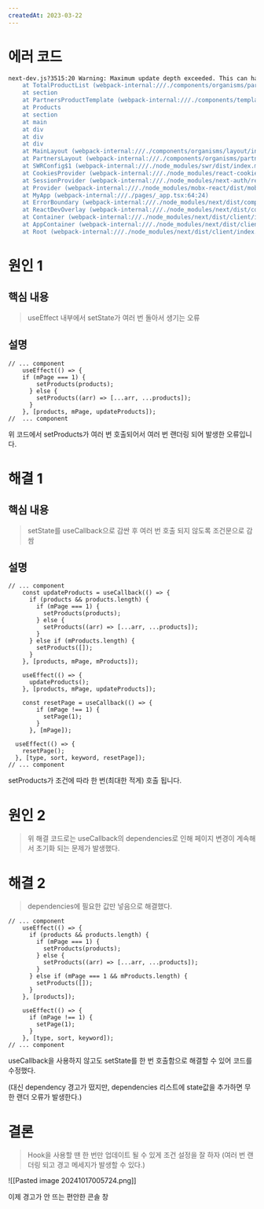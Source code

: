 ```yaml
---
createdAt: 2023-03-22
---
```


# 에러 코드

```bash
next-dev.js?3515:20 Warning: Maximum update depth exceeded. This can happen when a component calls setState inside useEffect, but useEffect either doesn't have a dependency array, or one of the dependencies changes on every render.
    at TotalProductList (webpack-internal:///./components/organisms/partners/products/total-product-list.tsx:37:19)
    at section
    at PartnersProductTemplate (webpack-internal:///./components/templates/partners-product-template.tsx:22:66)
    at Products
    at section
    at main
    at div
    at div
    at div
    at MainLayout (webpack-internal:///./components/organisms/layout/index.tsx:45:23)
    at PartnersLayout (webpack-internal:///./components/organisms/partners/partners-layout.tsx:41:23)
    at SWRConfig$1 (webpack-internal:///./node_modules/swr/dist/index.mjs:504:23)
    at CookiesProvider (webpack-internal:///./node_modules/react-cookie/es6/CookiesProvider.js:25:28)
    at SessionProvider (webpack-internal:///./node_modules/next-auth/react/index.js:454:24)
    at Provider (webpack-internal:///./node_modules/mobx-react/dist/mobxreact.esm.js:509:24)
    at MyApp (webpack-internal:///./pages/_app.tsx:64:24)
    at ErrorBoundary (webpack-internal:///./node_modules/next/dist/compiled/@next/react-dev-overlay/dist/client.js:8:20742)
    at ReactDevOverlay (webpack-internal:///./node_modules/next/dist/compiled/@next/react-dev-overlay/dist/client.js:8:23635)
    at Container (webpack-internal:///./node_modules/next/dist/client/index.js:111:5)
    at AppContainer (webpack-internal:///./node_modules/next/dist/client/index.js:296:24)
    at Root (webpack-internal:///./node_modules/next/dist/client/index.js:504:25)
```

# 원인 1

## 핵심 내용

> useEffect 내부에서 setState가 여러 번 돌아서 생기는 오류

## 설명

```tsx
// ... component
	useEffect(() => {
	if (mPage === 1) {
	    setProducts(products);
	  } else {
	    setProducts((arr) => [...arr, ...products]);
	  }
	}, [products, mPage, updateProducts]);
//  ... component
```

위 코드에서 setProducts가 여러 번 호출되어서 여러 번 랜더링 되어 발생한 오류입니다.

# 해결 1

## 핵심 내용

> setState를 useCallback으로 감싼 후 여러 번 호출 되지 않도록 조건문으로 감쌈

## 설명

```tsx
// ... component
	const updateProducts = useCallback(() => {
	  if (products && products.length) {
	    if (mPage === 1) {
	      setProducts(products);
	    } else {
	      setProducts((arr) => [...arr, ...products]);
	    }
	  } else if (mProducts.length) {
	    setProducts([]);
	  }
	}, [products, mPage, mProducts]);
	
	useEffect(() => {
	  updateProducts();
	}, [products, mPage, updateProducts]);

	const resetPage = useCallback(() => {
	    if (mPage !== 1) {
	      setPage(1);
	    }
	  }, [mPage]);
	
  useEffect(() => {
    resetPage();
  }, [type, sort, keyword, resetPage]);
// ... component
```

setProducts가 조건에 따라 한 번(최대한 적게) 호출 됩니다.

# 원인 2

> 위 해결 코드로는 useCallback의 dependencies로 인해 페이지 변경이 계속해서 초기화 되는 문제가 발생했다.

# 해결 2

> dependencies에 필요한 값만 넣음으로 해결했다.

```tsx
// ... component
	useEffect(() => {
	  if (products && products.length) {
	    if (mPage === 1) {
	      setProducts(products);
	    } else {
	      setProducts((arr) => [...arr, ...products]);
	    }
	  } else if (mPage === 1 && mProducts.length) {
	    setProducts([]);
	  }
	}, [products]);
	
	useEffect(() => {
	  if (mPage !== 1) {
	    setPage(1);
	  }
	}, [type, sort, keyword]);
// ... component
```

useCallback을 사용하지 않고도 setState를 한 번 호출함으로 해결할 수 있어 코드를 수정했다.

(대신 dependency 경고가 떴지만, dependencies 리스트에 state값을 추가하면 무한 랜더 오류가 발생한다.)

# 결론

> Hook을 사용할 땐 한 번만 업데이트 될 수 있게 조건 설정을 잘 하자 (여러 번 랜더링 되고 경고 메세지가 발생할 수 있다.)

![[Pasted image 20241017005724.png]]

이제 경고가 안 뜨는 편안한 콘솔 창